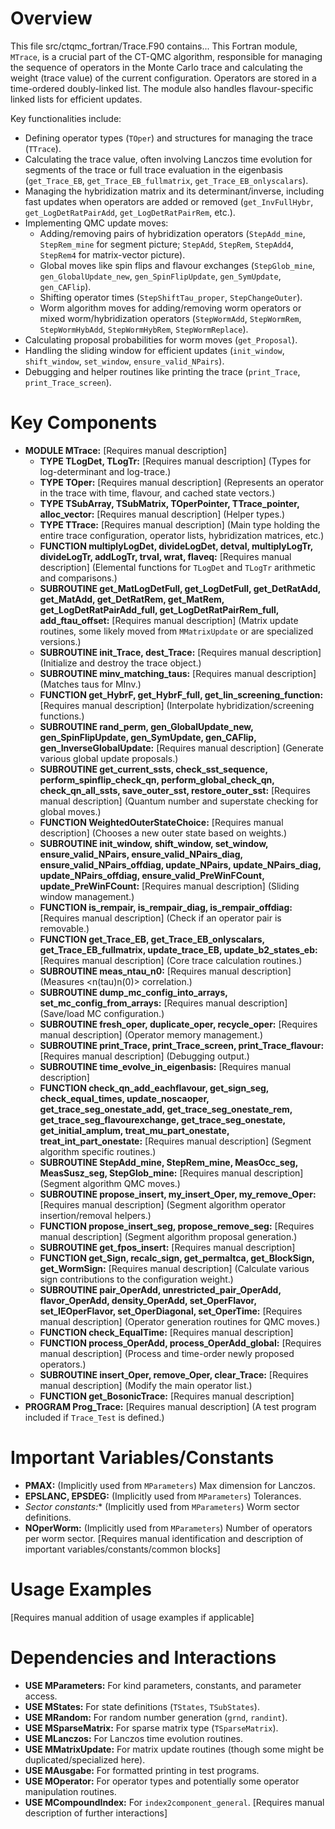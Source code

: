 # Overview

This file src/ctqmc_fortran/Trace.F90 contains...
This Fortran module, `MTrace`, is a crucial part of the CT-QMC algorithm, responsible for managing the sequence of operators in the Monte Carlo trace and calculating the weight (trace value) of the current configuration. Operators are stored in a time-ordered doubly-linked list. The module also handles flavour-specific linked lists for efficient updates.

Key functionalities include:
- Defining operator types (`TOper`) and structures for managing the trace (`TTrace`).
- Calculating the trace value, often involving Lanczos time evolution for segments of the trace or full trace evaluation in the eigenbasis (`get_Trace_EB`, `get_Trace_EB_fullmatrix`, `get_Trace_EB_onlyscalars`).
- Managing the hybridization matrix and its determinant/inverse, including fast updates when operators are added or removed (`get_InvFullHybr`, `get_LogDetRatPairAdd`, `get_LogDetRatPairRem`, etc.).
- Implementing QMC update moves:
    - Adding/removing pairs of hybridization operators (`StepAdd_mine`, `StepRem_mine` for segment picture; `StepAdd`, `StepRem`, `StepAdd4`, `StepRem4` for matrix-vector picture).
    - Global moves like spin flips and flavour exchanges (`StepGlob_mine`, `gen_GlobalUpdate_new`, `gen_SpinFlipUpdate`, `gen_SymUpdate`, `gen_CAFlip`).
    - Shifting operator times (`StepShiftTau_proper`, `StepChangeOuter`).
    - Worm algorithm moves for adding/removing worm operators or mixed worm/hybridization operators (`StepWormAdd`, `StepWormRem`, `StepWormHybAdd`, `StepWormHybRem`, `StepWormReplace`).
- Calculating proposal probabilities for worm moves (`get_Proposal`).
- Handling the sliding window for efficient updates (`init_window`, `shift_window`, `set_window`, `ensure_valid_NPairs`).
- Debugging and helper routines like printing the trace (`print_Trace`, `print_Trace_screen`).

# Key Components

- **MODULE MTrace:** [Requires manual description]
  - **TYPE TLogDet, TLogTr:** [Requires manual description] (Types for log-determinant and log-trace.)
  - **TYPE TOper:** [Requires manual description] (Represents an operator in the trace with time, flavour, and cached state vectors.)
  - **TYPE TSubArray, TSubMatrix, TOperPointer, TTrace_pointer, alloc_vector:** [Requires manual description] (Helper types.)
  - **TYPE TTrace:** [Requires manual description] (Main type holding the entire trace configuration, operator lists, hybridization matrices, etc.)
  - **FUNCTION multiplyLogDet, divideLogDet, detval, multiplyLogTr, divideLogTr, addLogTr, trval, wrat, flaveq:** [Requires manual description] (Elemental functions for `TLogDet` and `TLogTr` arithmetic and comparisons.)
  - **SUBROUTINE get_MatLogDetFull, get_LogDetFull, get_DetRatAdd, get_MatAdd, get_DetRatRem, get_MatRem, get_LogDetRatPairAdd_full, get_LogDetRatPairRem_full, add_ftau_offset:** [Requires manual description] (Matrix update routines, some likely moved from `MMatrixUpdate` or are specialized versions.)
  - **SUBROUTINE init_Trace, dest_Trace:** [Requires manual description] (Initialize and destroy the trace object.)
  - **SUBROUTINE minv_matching_taus:** [Requires manual description] (Matches taus for MInv.)
  - **FUNCTION get_HybrF, get_HybrF_full, get_lin_screening_function:** [Requires manual description] (Interpolate hybridization/screening functions.)
  - **SUBROUTINE rand_perm, gen_GlobalUpdate_new, gen_SpinFlipUpdate, gen_SymUpdate, gen_CAFlip, gen_InverseGlobalUpdate:** [Requires manual description] (Generate various global update proposals.)
  - **SUBROUTINE get_current_ssts, check_sst_sequence, perform_spinflip_check_qn, perform_global_check_qn, check_qn_all_ssts, save_outer_sst, restore_outer_sst:** [Requires manual description] (Quantum number and superstate checking for global moves.)
  - **FUNCTION WeightedOuterStateChoice:** [Requires manual description] (Chooses a new outer state based on weights.)
  - **SUBROUTINE init_window, shift_window, set_window, ensure_valid_NPairs, ensure_valid_NPairs_diag, ensure_valid_NPairs_offdiag, update_NPairs, update_NPairs_diag, update_NPairs_offdiag, ensure_valid_PreWinFCount, update_PreWinFCount:** [Requires manual description] (Sliding window management.)
  - **FUNCTION is_rempair, is_rempair_diag, is_rempair_offdiag:** [Requires manual description] (Check if an operator pair is removable.)
  - **FUNCTION get_Trace_EB, get_Trace_EB_onlyscalars, get_Trace_EB_fullmatrix, update_trace_EB, update_b2_states_eb:** [Requires manual description] (Core trace calculation routines.)
  - **SUBROUTINE meas_ntau_n0:** [Requires manual description] (Measures <n(tau)n(0)> correlation.)
  - **SUBROUTINE dump_mc_config_into_arrays, set_mc_config_from_arrays:** [Requires manual description] (Save/load MC configuration.)
  - **SUBROUTINE fresh_oper, duplicate_oper, recycle_oper:** [Requires manual description] (Operator memory management.)
  - **SUBROUTINE print_Trace, print_Trace_screen, print_Trace_flavour:** [Requires manual description] (Debugging output.)
  - **SUBROUTINE time_evolve_in_eigenbasis:** [Requires manual description]
  - **FUNCTION check_qn_add_eachflavour, get_sign_seg, check_equal_times, update_noscaoper, get_trace_seg_onestate_add, get_trace_seg_onestate_rem, get_trace_seg_flavourexchange, get_trace_seg_onestate, get_initial_amplum, treat_mu_part_onestate, treat_int_part_onestate:** [Requires manual description] (Segment algorithm specific routines.)
  - **SUBROUTINE StepAdd_mine, StepRem_mine, MeasOcc_seg, MeasSusz_seg, StepGlob_mine:** [Requires manual description] (Segment algorithm QMC moves.)
  - **SUBROUTINE propose_insert, my_insert_Oper, my_remove_Oper:** [Requires manual description] (Segment algorithm operator insertion/removal helpers.)
  - **FUNCTION propose_insert_seg, propose_remove_seg:** [Requires manual description] (Segment algorithm proposal generation.)
  - **SUBROUTINE get_fpos_insert:** [Requires manual description]
  - **FUNCTION get_Sign, recalc_sign, get_permaltca, get_BlockSign, get_WormSign:** [Requires manual description] (Calculate various sign contributions to the configuration weight.)
  - **SUBROUTINE pair_OperAdd, unrestricted_pair_OperAdd, flavor_OperAdd, density_OperAdd, set_OperFlavor, set_IEOperFlavor, set_OperDiagonal, set_OperTime:** [Requires manual description] (Operator generation routines for QMC moves.)
  - **FUNCTION check_EqualTime:** [Requires manual description]
  - **FUNCTION process_OperAdd, process_OperAdd_global:** [Requires manual description] (Process and time-order newly proposed operators.)
  - **SUBROUTINE insert_Oper, remove_Oper, clear_Trace:** [Requires manual description] (Modify the main operator list.)
  - **FUNCTION get_BosonicTrace:** [Requires manual description]
- **PROGRAM Prog_Trace:** [Requires manual description] (A test program included if `Trace_Test` is defined.)

# Important Variables/Constants

- **PMAX:** (Implicitly used from `MParameters`) Max dimension for Lanczos.
- **EPSLANC, EPSDEG:** (Implicitly used from `MParameters`) Tolerances.
- **Sector* constants:** (Implicitly used from `MParameters`) Worm sector definitions.
- **NOperWorm:** (Implicitly used from `MParameters`) Number of operators per worm sector.
[Requires manual identification and description of important variables/constants/common blocks]

# Usage Examples

[Requires manual addition of usage examples if applicable]

# Dependencies and Interactions

- **USE MParameters:** For kind parameters, constants, and parameter access.
- **USE MStates:** For state definitions (`TStates`, `TSubStates`).
- **USE MRandom:** For random number generation (`grnd`, `randint`).
- **USE MSparseMatrix:** For sparse matrix type (`TSparseMatrix`).
- **USE MLanczos:** For Lanczos time evolution routines.
- **USE MMatrixUpdate:** For matrix update routines (though some might be duplicated/specialized here).
- **USE MAusgabe:** For formatted printing in test programs.
- **USE MOperator:** For operator types and potentially some operator manipulation routines.
- **USE MCompoundIndex:** For `index2component_general`.
[Requires manual description of further interactions]
